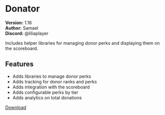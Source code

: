 # Donator

**Version:** 1.16  
**Author:** Samael  
**Discord:** @liliaplayer  

Includes helper libraries for managing donor perks and displaying them on the scoreboard.

## Features

- Adds libraries to manage donor perks
- Adds tracking for donor ranks and perks
- Adds integration with the scoreboard
- Adds configurable perks by tier
- Adds analytics on total donations

[Download](https://github.com/LiliaFramework/Modules/raw/refs/heads/gh-pages/donator.zip)
